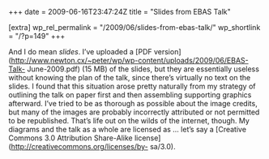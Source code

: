 +++
date = 2009-06-16T23:47:24Z
title = "Slides from EBAS Talk"

[extra]
wp_rel_permalink = "/2009/06/slides-from-ebas-talk/"
wp_shortlink = "/?p=149"
+++

And I do mean _slides_. I’ve uploaded a [PDF
version](http://www.newton.cx/~peter/wp/wp-content/uploads/2009/06/EBAS-Talk-
June-2009.pdf) (15 MB) of the slides, but they are essentially useless without
knowing the plan of the talk, since there’s virtually no text on the slides. I
found that this situation arose pretty naturally from my strategy of outlining
the talk on paper first and then assembling supporting graphics afterward.
I’ve tried to be as thorough as possible about the image credits, but many of
the images are probably incorrectly attributed or not permitted to be
republished. That’s life out on the wilds of the internet, though. My diagrams
and the talk as a whole are licensed as … let’s say a [Creative Commons 3.0
Attribution Share-Alike license](http://creativecommons.org/licenses/by-
sa/3.0).
